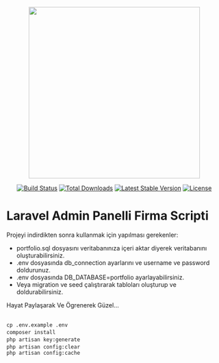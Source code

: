 <p align="center"><img src="https://res.cloudinary.com/dtfbvvkyp/image/upload/v1566331377/laravel-logolockup-cmyk-red.svg" width="400"></p>

<p align="center">
<a href="https://travis-ci.org/laravel/framework"><img src="https://travis-ci.org/laravel/framework.svg" alt="Build Status"></a>
<a href="https://packagist.org/packages/laravel/framework"><img src="https://poser.pugx.org/laravel/framework/d/total.svg" alt="Total Downloads"></a>
<a href="https://packagist.org/packages/laravel/framework"><img src="https://poser.pugx.org/laravel/framework/v/stable.svg" alt="Latest Stable Version"></a>
<a href="https://packagist.org/packages/laravel/framework"><img src="https://poser.pugx.org/laravel/framework/license.svg" alt="License"></a>
</p>

# Laravel Admin Panelli Firma Scripti


Projeyi indirdikten sonra kullanmak için yapılması gerekenler:

*  portfolio.sql dosyasını veritabanınıza içeri aktar diyerek veritabanını oluşturabilirsiniz.
* .env dosyasında db_connection ayarlarını ve username ve password doldurunuz.
* .env dosyasında DB_DATABASE=portfolio ayarlayabilirsiniz.
*  Veya migration ve seed çalıştırarak tabloları oluşturup ve doldurabilirsiniz.


Hayat Paylaşarak Ve Ögrenerek Güzel...

<code>
cp .env.example .env</code>
 <code>   
composer install</code>
  <code>  
php artisan key:generate</code>
  <code>  
php artisan config:clear</code>
  <code>  
php artisan config:cache
    
</code>

